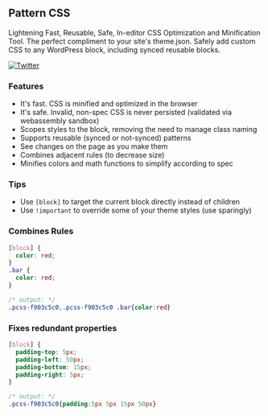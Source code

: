 ## Pattern CSS

Lightening Fast, Reusable, Safe, In-editor CSS Optimization and Minification Tool. The perfect compliment to your site's theme.json. Safely add custom CSS to any WordPress block, including synced reusable blocks.

[![Twitter](https://img.shields.io/twitter/url/https/twitter.com/kevinbatdorf.svg?style=social&label=Follow%20%40kevinbatdorf)](https://twitter.com/kevinbatdorf)

### Features

- It's fast. CSS is minified and optimized in the browser
- It's safe. Invalid, non-spec CSS is never persisted (validated via webassembly sandbox)
- Scopes styles to the block, removing the need to manage class naming
- Supports reusable (synced or not-synced) patterns
- See changes on the page as you make them
- Combines adjacent rules (to decrease size)
- Minifies colors and math functions to simplify according to spec

### Tips

- Use `[block]` to target the current block directly instead of children
- Use `!important` to override some of your theme styles (use sparingly)

### Combines Rules

<!-- prettier-ignore -->
```css
[block] {
  color: red;
}
.bar {
  color: red;
}

/* output: */
.pcss-f903c5c0,.pcss-f903c5c0 .bar{color:red}
```

### Fixes redundant properties

<!-- prettier-ignore -->
```css
[block] {
  padding-top: 5px;
  padding-left: 50px;
  padding-bottom: 15px;
  padding-right: 5px;
}

/* output: */
.pcss-f903c5c0{padding:5px 5px 15px 50px}
```
